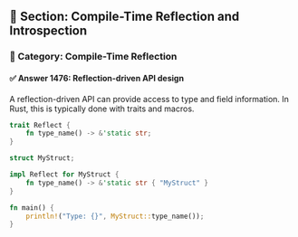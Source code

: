 ## 📘 Section: Compile-Time Reflection and Introspection
### 🔹 Category: Compile-Time Reflection
#### ✅ Answer 1476: Reflection-driven API design

A reflection-driven API can provide access to type and field information. In Rust, this is typically done with traits and macros.

```rust
trait Reflect {
    fn type_name() -> &'static str;
}

struct MyStruct;

impl Reflect for MyStruct {
    fn type_name() -> &'static str { "MyStruct" }
}

fn main() {
    println!("Type: {}", MyStruct::type_name());
}
```
